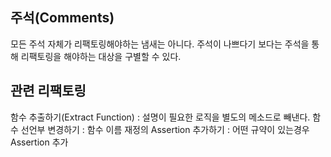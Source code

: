 ## 주석(Comments)
모든 주석 자체가 리팩토링해야하는 냄새는 아니다. 
주석이 나쁘다기 보다는 주석을 통해 리팩토링을 해야하는 대상을 구별할 수 있다.

## 관련 리팩토링
함수 추출하기(Extract Function) : 설명이 필요한 로직을 별도의 메소드로 빼낸다.
함수 선언부 변경하기 : 함수 이름 재정의
Assertion 추가하기 : 어떤 규약이 있는경우 Assertion 추가